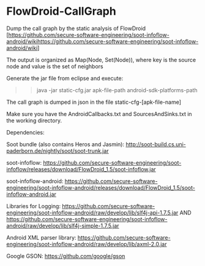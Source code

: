 # FlowDroid-CallGraph
Dump the call graph by the static analysis of FlowDroid [https://github.com/secure-software-engineering/soot-infoflow-android/wikihttps://github.com/secure-software-engineering/soot-infoflow-android/wiki]

The output is organized as Map(Node, Set(Node)), where key is the source node and value is the set of neighbors 

Generate the jar file from eclipse and execute:

  >>java -jar static-cfg.jar apk-file-path android-sdk-platforms-path

The call graph is dumped in json in the file static-cfg-[apk-file-name]

Make sure you have the AndroidCallbacks.txt and SourcesAndSinks.txt in the working directory. 

Dependencies:

Soot bundle (also contains Heros and Jasmin): http://soot-build.cs.uni-paderborn.de/nightly/soot/soot-trunk.jar

soot-infoflow: https://github.com/secure-software-engineering/soot-infoflow/releases/download/FlowDroid_1.5/soot-infoflow.jar

soot-infoflow-android: https://github.com/secure-software-engineering/soot-infoflow-android/releases/download/FlowDroid_1.5/soot-infoflow-android.jar

Libraries for Logging: https://github.com/secure-software-engineering/soot-infoflow-android/raw/develop/lib/slf4j-api-1.7.5.jar AND https://github.com/secure-software-engineering/soot-infoflow-android/raw/develop/lib/slf4j-simple-1.7.5.jar

Android XML parser library: https://github.com/secure-software-engineering/soot-infoflow-android/raw/develop/lib/axml-2.0.jar

Google GSON: https://github.com/google/gson

